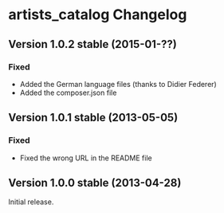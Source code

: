 artists_catalog Changelog
=========================

Version 1.0.2 stable (2015-01-??)
---------------------------------

### Fixed
- Added the German language files (thanks to Didier Federer)
- Added the composer.json file


Version 1.0.1 stable (2013-05-05)
---------------------------------

### Fixed
- Fixed the wrong URL in the README file


Version 1.0.0 stable (2013-04-28)
---------------------------------

Initial release.